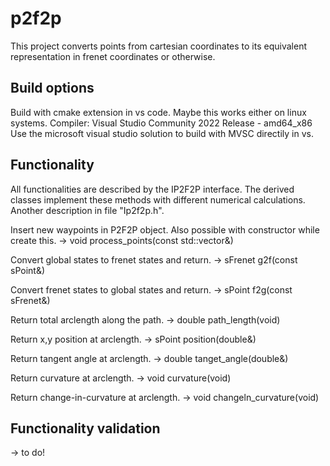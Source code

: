 # p2f2p
This project converts points from cartesian coordinates to its equivalent representation in frenet coordinates or otherwise.

## Build options
Build with cmake extension in vs code. Maybe this works either on linux systems.
Compiler: Visual Studio Community 2022 Release - amd64_x86
Use the microsoft visual studio solution to build with MVSC directily in vs.

## Functionality
All functionalities are described by the IP2F2P interface. The derived classes implement these methods with different numerical calculations. Another description in file "Ip2f2p.h".

Insert new waypoints in P2F2P object. Also possible with constructor while create this.
-> void process_points(const std::vector<sPoint>\&)

Convert global states to frenet states and return.
-> sFrenet g2f(const sPoint\&)

Convert frenet states to global states and return.
-> sPoint f2g(const sFrenet\&)

Return total arclength along the path.
-> double path_length(void)

Return x,y position at arclength.
-> sPoint position(double\&)

Return tangent angle at arclength.
-> double tanget_angle(double\&)

Return curvature at arclength.
-> void curvature(void)

Return change-in-curvature at arclength.
-> void changeln_curvature(void)

## Functionality validation 
-> to do!